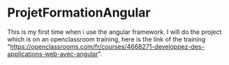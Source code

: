 # ProjetFormationAngular
This is my first time when i use the angular framework. I will do the project which is on an openclassroom training, here is the link of the training "https://openclassrooms.com/fr/courses/4668271-developpez-des-applications-web-avec-angular".
